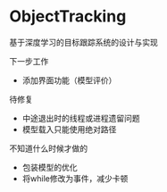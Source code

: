 # ObjectTracking
基于深度学习的目标跟踪系统的设计与实现

下一步工作
- 添加界面功能（模型评价）

待修复
- 中途退出时的线程或进程遗留问题
- 模型载入只能使用绝对路径

不知道什么时候才做的
- 包装模型的优化
- 将while修改为事件，减少卡顿

